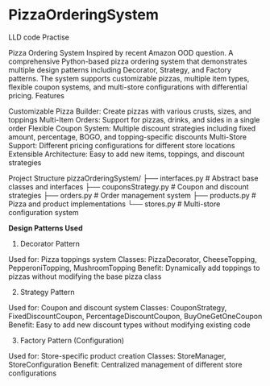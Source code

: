 # PizzaOrderingSystem
LLD code Practise

Pizza Ordering System
Inspired by recent Amazon OOD question.
A comprehensive Python-based pizza ordering system that demonstrates multiple design patterns including Decorator, Strategy, and Factory patterns. The system supports customizable pizzas, multiple item types, flexible coupon systems, and multi-store configurations with differential pricing.
Features

Customizable Pizza Builder: Create pizzas with various crusts, sizes, and toppings
Multi-Item Orders: Support for pizzas, drinks, and sides in a single order
Flexible Coupon System: Multiple discount strategies including fixed amount, percentage, BOGO, and topping-specific discounts
Multi-Store Support: Different pricing configurations for different store locations
Extensible Architecture: Easy to add new items, toppings, and discount strategies

Project Structure
pizzaOrderingSystem/
├── interfaces.py          # Abstract base classes and interfaces
├── couponsStrategy.py     # Coupon and discount strategies
├── orders.py             # Order management system
├── products.py           # Pizza and product implementations
└── stores.py             # Multi-store configuration system

**Design Patterns Used**
1. Decorator Pattern

Used for: Pizza toppings system
Classes: PizzaDecorator, CheeseTopping, PepperoniTopping, MushroomTopping
Benefit: Dynamically add toppings to pizzas without modifying the base pizza class

2. Strategy Pattern

Used for: Coupon and discount system
Classes: CouponStrategy, FixedDiscountCoupon, PercentageDiscountCoupon, BuyOneGetOneCoupon
Benefit: Easy to add new discount types without modifying existing code

3. Factory Pattern (Configuration)

Used for: Store-specific product creation
Classes: StoreManager, StoreConfiguration
Benefit: Centralized management of different store configurations
